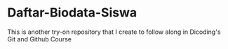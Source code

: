# Daftar-Biodata-Siswa
This is another try-on repository that I create to follow along in Dicoding's Git and Github Course
